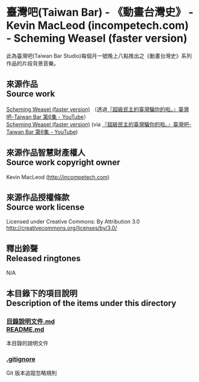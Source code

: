 # 臺灣吧(Taiwan Bar) - 《動畫台灣史》 - Kevin MacLeod (incompetech.com) - Scheming Weasel (faster version)
此為臺灣吧(Taiwan Bar Studio)每個月一號晚上八點推出之《動畫台灣史》系列作品的片段背景音樂。

## 來源作品<br />Source work
[Scheming Weasel (faster version)](http://incompetech.com/music/royalty-free/index.html?isrc=USUAN1100085) （透過[『超級民主的臺灣騙你的啦。』臺灣吧-Taiwan Bar 第6集 - YouTube](https://www.youtube.com/watch?v=mYSSQJEoGRU)）  
[Scheming Weasel (faster version)](http://incompetech.com/music/royalty-free/index.html?isrc=USUAN1100085) (via [『超級民主的臺灣騙你的啦。』臺灣吧-Taiwan Bar 第6集 - YouTube](https://www.youtube.com/watch?v=mYSSQJEoGRU))

## 來源作品智慧財產權人<br />Source work copyright owner
Kevin MacLeod (<http://incompetech.com>)

## 來源作品授權條款<br />Source work license
Licensed under Creative Commons: By Attribution 3.0  
<http://creativecommons.org/licenses/by/3.0/>

## 釋出鈴聲<br />Released ringtones
N/A

## 本目錄下的項目說明<br />Description of the items under this directory
### [目錄說明文件.md<br />README.md](README.md)
本目錄的說明文件

### [.gitignore](.gitignore)
Git 版本追蹤忽略規則
